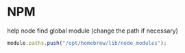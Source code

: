 # NPM

help node find global module (change the path if necessary)

```javascript
module.paths.push("/opt/homebrew/lib/node_modules");
```

